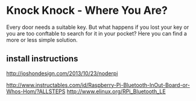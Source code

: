 # Knock Knock - Where You Are?

Every door needs a suitable key. But what happens if you lost your key or you are too conftable to search for it in your pocket?
Here you can find a more or less simple solution.





## install instructions
http://joshondesign.com/2013/10/23/noderpi

http://www.instructables.com/id/Raspberry-Pi-Bluetooth-InOut-Board-or-Whos-Hom/?ALLSTEPS
http://www.elinux.org/RPi_Bluetooth_LE
